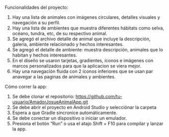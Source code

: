 Funcionalidades del proyecto:
1. Hay una lista de animales con imágenes circulares, detalles visuales y navegación a su perfil.
2. Hay una lista de ambientes que muestra diferentes hábitats como selva, océano, tundra, etc, de su respectivo animal.
3. Se agregó el archivo detalle de animal que incluye la descripción, galería, ambiente relacionado y hechos interesantes.
4. Se agregó el detalle de ambiente: muestra descripción, animales que lo habitan y hechos interesantes.
5. En el diseño se usaron tarjetas, gradientes, íconos e imágenes con marcos personalizados para que la aplicacion se viera mejor.
6. Hay una navegación fluida con 2 iconos inferiores que se usan par anavegar a las paginas de animales y ambientes.

Cómo correr la app:
1. Se debe clonar el repositorio: https://github.com/tu-usuario/AmadorJosueAnimalApp.git
2. Se debe abrir el proyecto en Android Studio y selecciónar la carpeta
3. Espera a que Gradle sincronice automáticamente.
4. Se debe conectar un dispositivo o iniciar un emulador.
5. Presiona el botón “Run” o usa el atajo Shift + F10 para compilar y lanzar la app.
